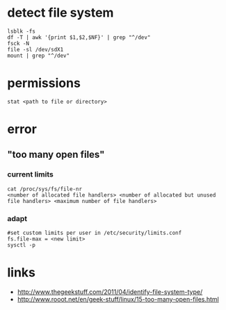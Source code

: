 # detect file system

```
lsblk -fs
df -T | awk '{print $1,$2,$NF}' | grep "^/dev"
fsck -N
file -sl /dev/sdX1
mount | grep "^/dev"
```

# permissions

```
stat <path to file or directory>
```

# error

## "too many open files"

### current limits

    cat /proc/sys/fs/file-nr
    <number of allocated file handlers> <number of allocated but unused file handlers> <maximum number of file handlers>

### adapt

    #set custom limits per user in /etc/security/limits.conf
    fs.file-max = <new limit>
    sysctl -p

# links

* http://www.thegeekstuff.com/2011/04/identify-file-system-type/
* http://www.rooot.net/en/geek-stuff/linux/15-too-many-open-files.html
